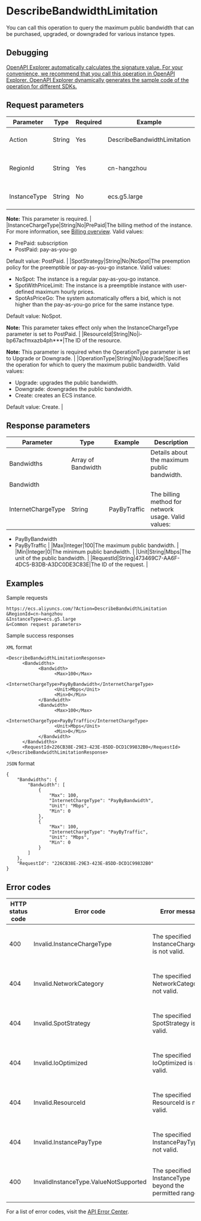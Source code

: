 # DescribeBandwidthLimitation

You can call this operation to query the maximum public bandwidth that can be purchased, upgraded, or downgraded for various instance types.

## Debugging

[OpenAPI Explorer automatically calculates the signature value. For your convenience, we recommend that you call this operation in OpenAPI Explorer. OpenAPI Explorer dynamically generates the sample code of the operation for different SDKs.](https://api.aliyun.com/#product=Ecs&api=DescribeBandwidthLimitation&type=RPC&version=2014-05-26)

## Request parameters

|Parameter|Type|Required|Example|Description|
|---------|----|--------|-------|-----------|
|Action|String|Yes|DescribeBandwidthLimitation|The operation that you want to perform. Set the value to DescribeBandwidthLimitation. |
|RegionId|String|Yes|cn-hangzhou|The ID of the region. You can call the [DescribeRegions](~~25609~~) operation to query the most recent region list. |
|InstanceType|String|No|ecs.g5.large|The instance type. For more information about the values, see [Instance families](~~25378~~).

**Note:** This parameter is required. |
|InstanceChargeType|String|No|PrePaid|The billing method of the instance. For more information, see [Billing overview](~~25398~~). Valid values:

-   PrePaid: subscription
-   PostPaid: pay-as-you-go

Default value: PostPaid. |
|SpotStrategy|String|No|NoSpot|The preemption policy for the preemptible or pay-as-you-go instance. Valid values:

-   NoSpot: The instance is a regular pay-as-you-go instance.
-   SpotWithPriceLimit: The instance is a preemptible instance with user-defined maximum hourly prices.
-   SpotAsPriceGo: The system automatically offers a bid, which is not higher than the pay-as-you-go price for the same instance type.

Default value: NoSpot.

**Note:** This parameter takes effect only when the InstanceChargeType parameter is set to PostPaid. |
|ResourceId|String|No|i-bp67acfmxazb4ph\*\*\*|The ID of the resource.

**Note:** This parameter is required when the OperationType parameter is set to Upgrade or Downgrade. |
|OperationType|String|No|Upgrade|Specifies the operation for which to query the maximum public bandwidth. Valid values:

-   Upgrade: upgrades the public bandwidth.
-   Downgrade: downgrades the public bandwidth.
-   Create: creates an ECS instance.

Default value: Create. |

## Response parameters

|Parameter|Type|Example|Description|
|---------|----|-------|-----------|
|Bandwidths|Array of Bandwidth| |Details about the maximum public bandwidth. |
|Bandwidth| | | |
|InternetChargeType|String|PayByTraffic|The billing method for network usage. Valid values:

-   PayByBandwidth
-   PayByTraffic |
|Max|Integer|100|The maximum public bandwidth. |
|Min|Integer|0|The minimum public bandwidth. |
|Unit|String|Mbps|The unit of the public bandwidth. |
|RequestId|String|473469C7-AA6F-4DC5-B3DB-A3DC0DE3C83E|The ID of the request. |

## Examples

Sample requests

```
https://ecs.aliyuncs.com/?Action=DescribeBandwidthLimitation
&RegionId=cn-hangzhou
&InstanceType=ecs.g5.large
&<Common request parameters>
```

Sample success responses

`XML` format

```
<DescribeBandwidthLimitationResponse>
      <Bandwidths>
            <Bandwidth>
                  <Max>100</Max>
                  <InternetChargeType>PayByBandwidth</InternetChargeType>
                  <Unit>Mbps</Unit>
                  <Min>0</Min>
            </Bandwidth>
            <Bandwidth>
                  <Max>100</Max>
                  <InternetChargeType>PayByTraffic</InternetChargeType>
                  <Unit>Mbps</Unit>
                  <Min>0</Min>
            </Bandwidth>
      </Bandwidths>
      <RequestId>226CB38E-29E3-423E-85DD-DCD1C99832B0</RequestId>
</DescribeBandwidthLimitationResponse>
```

`JSON` format

```
{
    "Bandwidths": {
        "Bandwidth": [
            {
                "Max": 100,
                "InternetChargeType": "PayByBandwidth",
                "Unit": "Mbps",
                "Min": 0
            },
            {
                "Max": 100,
                "InternetChargeType": "PayByTraffic",
                "Unit": "Mbps",
                "Min": 0
            }
        ]
    },
    "RequestId": "226CB38E-29E3-423E-85DD-DCD1C99832B0"
}
```

## Error codes

|HTTP status code|Error code|Error message|Description|
|----------------|----------|-------------|-----------|
|400|Invalid.InstanceChargeType|The specified InstanceChargeType is not valid.|The error message returned because the specified InstanceChargeType parameter is invalid.|
|404|Invalid.NetworkCategory|The specified NetworkCategory is not valid.|The error message returned because the specified NetworkCategory parameter is invalid.|
|404|Invalid.SpotStrategy|The specified SpotStrategy is not valid.|The error message returned because the specified SpotStrategy parameter is invalid.|
|404|Invalid.IoOptimized|The specified IoOptimized is not valid.|The error message returned because the specified IoOptimized parameter is invalid.|
|404|Invalid.ResourceId|The specified ResourceId is not valid.|The error message returned because the specified ResourceId parameter is invalid.|
|404|Invalid.InstancePayType|The specified InstancePayType is not valid.|The error message returned because the specified InstanceChargeType parameter is invalid.|
|400|InvalidInstanceType.ValueNotSupported|The specified InstanceType beyond the permitted range.|The error message returned because the specified InstanceType parameter is invalid.|

For a list of error codes, visit the [API Error Center](https://error-center.alibabacloud.com/status/product/Ecs).

